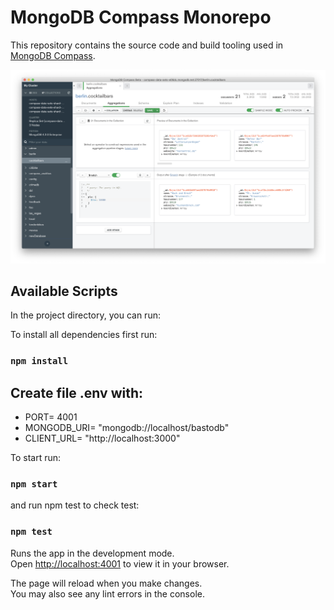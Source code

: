 # MongoDB Compass Monorepo

This repository contains the source code and build tooling used in [MongoDB Compass](https://www.mongodb.com/products/compass).

![Aggregation Pipeline Builder Tab in Compass](src/compass-screenshot.png)

## Available Scripts

In the project directory, you can run:

To install all dependencies first run: 
### `npm install` 

Create file .env with:
---------------
* PORT= 4001
* MONGODB_URI= "mongodb://localhost/bastodb"
* CLIENT_URL= "http://localhost:3000"

To start run:
### `npm start`

and run npm test to check test:
### `npm test`

Runs the app in the development mode.\
Open [http://localhost:4001](http://localhost:4001) to view it in your browser.

The page will reload when you make changes.\
You may also see any lint errors in the console.
